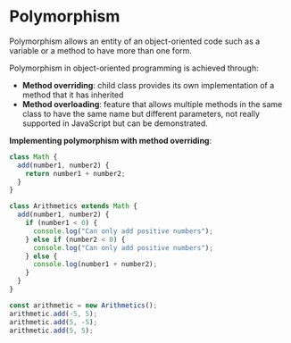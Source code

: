 # Polymorphism

Polymorphism allows an entity of an object-oriented code such as a variable or a method to have more than one form.

Polymorphism in object-oriented programming is achieved through:
- **Method overriding**: child class provides its own implementation of a method that it has inherited
- **Method overloading**: feature that allows multiple methods in the same class to have the same name but different 
parameters, not really supported in JavaScript but can be demonstrated.

**Implementing polymorphism with method overriding**:

```JavaScript
class Math {
  add(number1, number2) {
    return number1 + number2;
  }
}

class Arithmetics extends Math {
  add(number1, number2) {
    if (number1 < 0) {
      console.log("Can only add positive numbers");
    } else if (number2 < 0) {
      console.log("Can only add positive numbers");
    } else {
      console.log(number1 + number2);
    }
  }
}

const arithmetic = new Arithmetics();
arithmetic.add(-5, 5);
arithmetic.add(5, -5);
arithmetic.add(5, 5);
```
